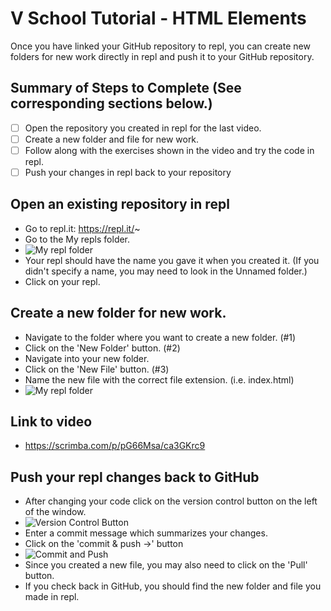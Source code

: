 # V School Tutorial - HTML Elements

Once you have linked your GitHub repository to repl, you can create new folders for new work directly in repl and push it to your GitHub repository.

## Summary of Steps to Complete (See corresponding sections below.)
- [ ] Open the repository you created in repl for the last video.
- [ ] Create a new folder and file for new work.
- [ ] Follow along with the exercises shown in the video and try the code in repl.
- [ ] Push your changes in repl back to your repository

## Open an existing repository in repl
* Go to repl.it: https://repl.it/~
* Go to the My repls folder.
* ![My repl folder](https://github.com/cmcntsh/N6806_Fall2020_DevNotes/blob/master/Images/replMyRepls.JPG)
* Your repl should have the name you gave it when you created it. (If you didn't specify a name, you may need to look in the Unnamed folder.)
* Click on your repl.

## Create a new folder for new work.
* Navigate to the folder where you want to create a new folder. (#1)
* Click on the 'New Folder' button. (#2)
* Navigate into your new folder.
* Click on the 'New File' button. (#3)
* Name the new file with the correct file extension. (i.e. index.html)
* ![My repl folder](https://github.com/cmcntsh/N6806_Fall2020_DevNotes/blob/master/Images/replCreateFolder.JPG)

## Link to video
* https://scrimba.com/p/pG66Msa/ca3GKrc9

## Push your repl changes back to GitHub
* After changing your code click on the version control button on the left of the window.
* ![Version Control Button](https://github.com/cmcntsh/N6806_Fall2020_DevNotes/blob/master/Images/replVersionControl.JPG)
* Enter a commit message which summarizes your changes.
* Click on the 'commit & push ->' button
* ![Commit and Push](https://github.com/cmcntsh/N6806_Fall2020_DevNotes/blob/master/Images/replGitCommit.JPG)
* Since you created a new file, you may also need to click on the 'Pull' button.
* If you check back in GitHub, you should find the new folder and file you made in repl.
